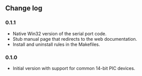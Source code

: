 ## Change log

### 0.1.1

* Native Win32 version of the serial port code.
* Stub manual page that redirects to the web documentation.
* Install and uninstall rules in the Makefiles.

### 0.1.0

* Initial version with support for common 14-bit PIC devices.
